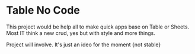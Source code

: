 # Table No Code

This project would be help all to make quick apps base on Table or Sheets.
Most IT think a new crud, yes but with style and more things.

Project will involve. It's just an ideo for the moment
{not stable}


